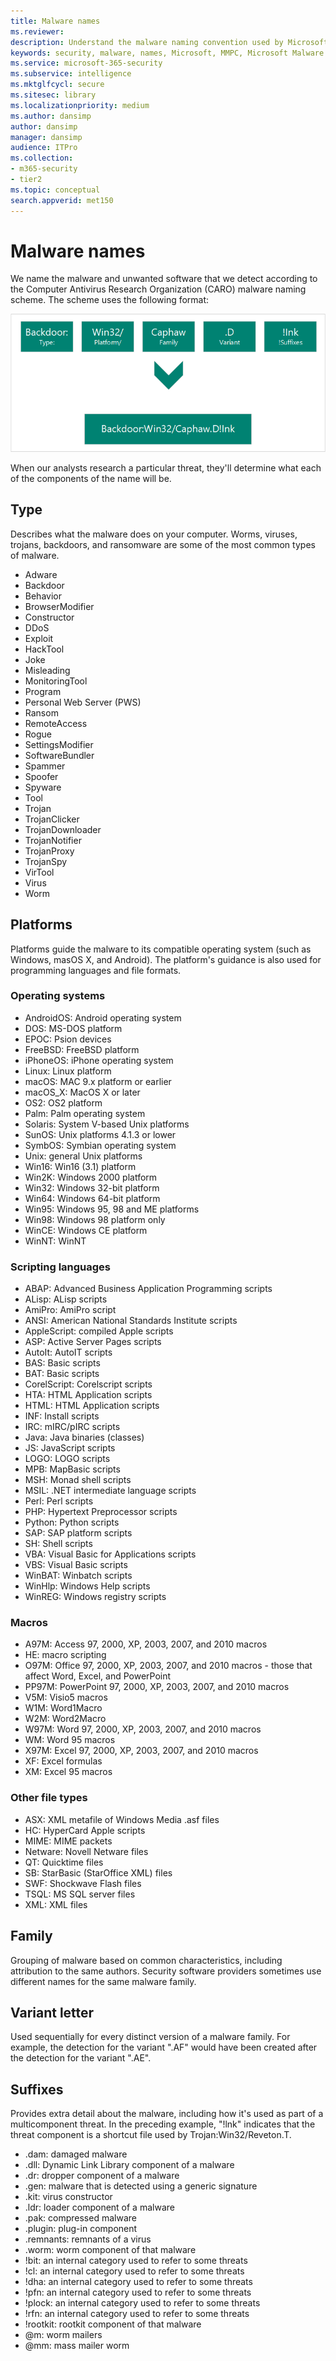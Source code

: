 ```yaml
---
title: Malware names
ms.reviewer: 
description: Understand the malware naming convention used by Microsoft Defender Antivirus and other Microsoft antimalware.
keywords: security, malware, names, Microsoft, MMPC, Microsoft Malware Protection Center, WDSI, malware name, malware prefix, malware type, virus name
ms.service: microsoft-365-security
ms.subservice: intelligence
ms.mktglfcycl: secure
ms.sitesec: library
ms.localizationpriority: medium
ms.author: dansimp
author: dansimp
manager: dansimp
audience: ITPro
ms.collection: 
- m365-security
- tier2
ms.topic: conceptual
search.appverid: met150
---
```

# Malware names

We name the malware and unwanted software that we detect according to the Computer Antivirus Research Organization (CARO) malware naming scheme. The scheme uses the following format:

![How Microsoft determines names malware](../../media/security-intelligence-images/naming-malware.png)

When our analysts research a particular threat, they'll determine what each of the components of the name will be.

## Type

Describes what the malware does on your computer. Worms, viruses, trojans, backdoors, and ransomware are some of the most common types of malware.

* Adware
* Backdoor
* Behavior
* BrowserModifier
* Constructor
* DDoS
* Exploit
* HackTool
* Joke
* Misleading
* MonitoringTool
* Program
* Personal Web Server (PWS)
* Ransom
* RemoteAccess
* Rogue
* SettingsModifier
* SoftwareBundler
* Spammer
* Spoofer
* Spyware
* Tool
* Trojan
* TrojanClicker
* TrojanDownloader
* TrojanNotifier
* TrojanProxy
* TrojanSpy
* VirTool
* Virus
* Worm

## Platforms

Platforms guide the malware to its compatible operating system (such as Windows, masOS X, and Android). The platform's guidance is also used for programming languages and file formats.

### Operating systems

* AndroidOS: Android operating system
* DOS: MS-DOS platform
* EPOC: Psion devices
* FreeBSD: FreeBSD platform
* iPhoneOS: iPhone operating system
* Linux: Linux platform
* macOS: MAC 9.x platform or earlier
* macOS_X: MacOS X or later
* OS2: OS2 platform
* Palm: Palm operating system
* Solaris: System V-based Unix platforms
* SunOS: Unix platforms 4.1.3 or lower
* SymbOS: Symbian operating system
* Unix: general Unix platforms
* Win16: Win16 (3.1) platform
* Win2K: Windows 2000 platform
* Win32: Windows 32-bit platform
* Win64: Windows 64-bit platform
* Win95: Windows 95, 98 and ME platforms
* Win98: Windows 98 platform only
* WinCE: Windows CE platform
* WinNT: WinNT

### Scripting languages

* ABAP: Advanced Business Application Programming scripts
* ALisp: ALisp scripts
* AmiPro: AmiPro script
* ANSI: American National Standards Institute scripts
* AppleScript: compiled Apple scripts
* ASP: Active Server Pages scripts
* AutoIt: AutoIT scripts
* BAS: Basic scripts
* BAT: Basic scripts
* CorelScript: Corelscript scripts
* HTA: HTML Application scripts
* HTML: HTML Application scripts
* INF: Install scripts
* IRC: mIRC/pIRC scripts
* Java: Java binaries (classes)
* JS: JavaScript scripts
* LOGO: LOGO scripts
* MPB: MapBasic scripts
* MSH: Monad shell scripts
* MSIL: .NET intermediate language scripts
* Perl: Perl scripts
* PHP: Hypertext Preprocessor scripts
* Python: Python scripts
* SAP: SAP platform scripts
* SH: Shell scripts
* VBA: Visual Basic for Applications scripts
* VBS: Visual Basic scripts
* WinBAT: Winbatch scripts
* WinHlp: Windows Help scripts
* WinREG: Windows registry scripts

### Macros

* A97M: Access 97, 2000, XP, 2003, 2007, and 2010 macros
* HE: macro scripting
* O97M: Office 97, 2000, XP, 2003, 2007, and 2010 macros - those that affect Word, Excel, and PowerPoint
* PP97M: PowerPoint 97, 2000, XP, 2003, 2007, and 2010 macros
* V5M: Visio5 macros
* W1M: Word1Macro
* W2M: Word2Macro
* W97M: Word 97, 2000, XP, 2003, 2007, and 2010 macros
* WM: Word 95 macros
* X97M: Excel 97, 2000, XP, 2003, 2007, and 2010 macros
* XF: Excel formulas
* XM: Excel 95 macros

### Other file types

* ASX: XML metafile of Windows Media .asf files
* HC: HyperCard Apple scripts
* MIME: MIME packets
* Netware: Novell Netware files
* QT: Quicktime files
* SB: StarBasic (StarOffice XML) files
* SWF: Shockwave Flash files
* TSQL: MS SQL server files
* XML: XML files

## Family

Grouping of malware based on common characteristics, including attribution to the same authors. Security software providers sometimes use different names for the same malware family.

## Variant letter

Used sequentially for every distinct version of a malware family. For example, the detection for the variant ".AF" would have been created after the detection for the variant ".AE".

## Suffixes

Provides extra detail about the malware, including how it's used as part of a multicomponent threat. In the preceding example, "!lnk" indicates that the threat component is a shortcut file used by Trojan:Win32/Reveton.T.

* .dam: damaged malware
* .dll: Dynamic Link Library component of a malware
* .dr: dropper component of a malware
* .gen: malware that is detected using a generic signature
* .kit: virus constructor
* .ldr: loader component of a malware
* .pak: compressed malware
* .plugin: plug-in component
* .remnants: remnants of a virus
* .worm: worm component of that malware
* !bit: an internal category used to refer to some threats
* !cl: an internal category used to refer to some threats
* !dha: an internal category used to refer to some threats
* !pfn: an internal category used to refer to some threats
* !plock: an internal category used to refer to some threats
* !rfn: an internal category used to refer to some threats
* !rootkit: rootkit component of that malware
* @m: worm mailers
* @mm: mass mailer worm
